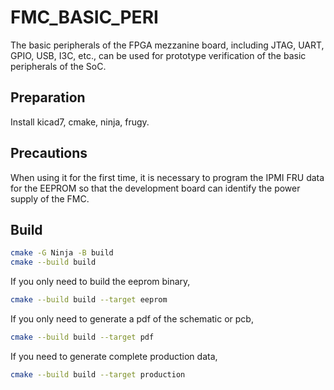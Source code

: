# FMC_BASIC_PERI

The basic peripherals of the FPGA mezzanine board, including JTAG, UART, GPIO,
USB, I3C, etc., can be used for prototype verification of the basic peripherals
of the SoC.

## Preparation

Install kicad7, cmake, ninja, frugy.

## Precautions

When using it for the first time, it is necessary to program the IPMI FRU data
for the EEPROM so that the development board can identify the power supply
of the FMC.

## Build

```bash
cmake -G Ninja -B build
cmake --build build
```

If you only need to build the eeprom binary,

```bash
cmake --build build --target eeprom
```

If you only need to generate a pdf of the schematic or pcb,

```bash
cmake --build build --target pdf
```

If you need to generate complete production data,

```bash
cmake --build build --target production
```
